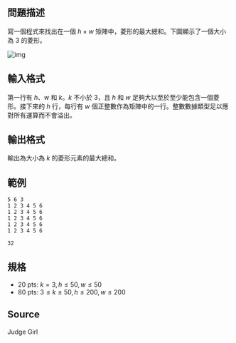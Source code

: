 ## 問題描述

寫一個程式來找出在一個 $h \times w$ 矩陣中，菱形的最大總和。下圖顯示了一個大小為 3 的菱形。

![img](file://1.jpeg)

## 輸入格式

第一行有 $h$、$w$ 和 $k$。$k$ 不小於 $3$，且 $h$ 和 $w$ 足夠大以至於至少能包含一個菱形。接下來的 $h$ 行，每行有 $w$ 個正整數作為矩陣中的一行。整數數據類型足以應對所有運算而不會溢出。

## 輸出格式

輸出為大小為 $k$ 的菱形元素的最大總和。

## 範例

```input1
5 6 3
1 2 3 4 5 6
1 2 3 4 5 6
1 2 3 4 5 6
1 2 3 4 5 6
1 2 3 4 5 6
```

```output1
32
```

## 規格

- 20 pts: $k = 3, h \leq 50, w \leq 50$
- 80 pts: $3 \leq k \leq 50, h \leq 200, w \leq 200$

## Source

Judge Girl